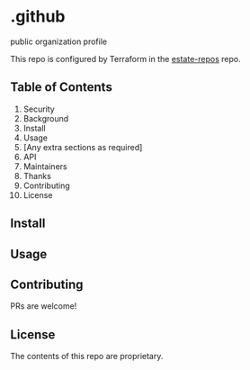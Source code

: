 [//]: # (STANDARD README)
[//]: # (https://github.com/RichardLitt/standard-readme)
[//]: # (----------------------------------------------)
[//]: # (Uncomment optional sections as required)
[//]: # (----------------------------------------------)

[//]: # (Title)
[//]: # (Match repository name)
[//]: # (REQUIRED)

# .github

[//]: # (Banner)
[//]: # (OPTIONAL)
[//]: # (Must not have its own title)
[//]: # (Must link to local image in current repository)



[//]: # (Badges)
[//]: # (OPTIONAL)
[//]: # (Must not have its own title)



[//]: # (Short description)
[//]: # (REQUIRED)
[//]: # (An overview of the intentions of this repo)
[//]: # (Must not have its own title)
[//]: # (Must be less than 120 characters)
[//]: # (Must match GitHub's description)

public organization profile

[//]: # (Long Description)
[//]: # (OPTIONAL)
[//]: # (Must not have its own title)
[//]: # (A detailed description of the repo)



[//]: # (Configured by Terraform)
[//]: # (REQUIRED)
[//]: # (Must not have its own title)
[//]: # (Ensures that everyone is aware that this repo is configured by Terraform.)
This repo is configured by Terraform in the
[estate-repos](https://github.com/geddesfamily/estate-repos) repo.

## Table of Contents

[//]: # (REQUIRED)
[//]: # (Delete as appropriate)

1. Security
1. Background
1. Install
1. Usage
1. [Any extra sections as required]
1. API
1. Maintainers
1. Thanks
1. Contributing
1. License

[//]: # (## Security)
[//]: # (OPTIONAL)
[//]: # (May go here if it is important to highlight security concerns.)



[//]: # (## Background)
[//]: # (OPTIONAL)
[//]: # (Explain the motivation and abstract dependencies for this repo)



## Install
[//]: # (Explain how to install the thing.)
[//]: # (OPTIONAL IF documentation repo)
[//]: # (ELSE REQUIRED)



## Usage
[//]: # (REQUIRED)
[//]: # (Explain what the thing does. Use screenshots and/or videos.)



[//]: # (Extra sections)
[//]: # (OPTIONAL)
[//]: # (This should not be called "Extra Sections".)
[//]: # (This is a space for ≥0 sections to be included,)
[//]: # (each of which must have their own titles.)



[//]: # (## API)
[//]: # (OPTIONAL)
[//]: # (Describe exported functions and objects)



[//]: # (## Maintainers)
[//]: # (OPTIONAL)
[//]: # (List maintainers for this repository)
[//]: # (along with one way of contacting them - GitHub link or email.)



[//]: # (## Thanks)
[//]: # (OPTIONAL)
[//]: # (State anyone or anything that significantly)
[//]: # (helped with the development of this project)



<!-- !!!!!!!!!!!!!!!!!!!!!!!!!!!!!!!!!!!!!!!!!!! -->
<!-- !!!!!   DO NOT EDIT BELOW THIS LINE   !!!!! -->
<!-- !!!!!!!!!!!!!!!!!!!!!!!!!!!!!!!!!!!!!!!!!!! -->

## Contributing
[//]: # (REQUIRED)
PRs are welcome!

## License
[//]: # (REQUIRED)
The contents of this repo are proprietary.